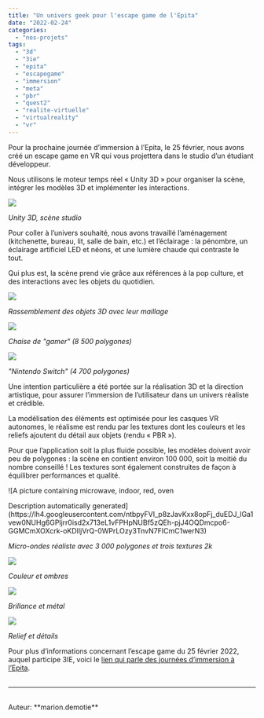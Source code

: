 ```yaml
---
title: "Un univers geek pour l'escape game de l'Epita"
date: "2022-02-24"
categories: 
  - "nos-projets"
tags: 
  - "3d"
  - "3ie"
  - "epita"
  - "escapegame"
  - "immersion"
  - "meta"
  - "pbr"
  - "quest2"
  - "realite-virtuelle"
  - "virtualreality"
  - "vr"
---
```


Pour la prochaine journée d’immersion à l’Epita, le 25 février, nous avons créé un escape game en VR qui vous projettera dans le studio d’un étudiant développeur.

Nous utilisons le moteur temps réel « Unity 3D » pour organiser la scène, intégrer les modèles 3D et implémenter les interactions.

![](/assets/images/unity.png)

_Unity 3D, scène studio_

Pour coller à l’univers souhaité, nous avons travaillé l’aménagement (kitchenette, bureau, lit, salle de bain, etc.) et l’éclairage : la pénombre, un éclairage artificiel LED et néons, et une lumière chaude qui contraste le tout. 

Qui plus est, la scène prend vie grâce aux références à la pop culture, et des interactions avec les objets du quotidien.

![](/assets/images/marion-demotie-screenshot011-1024x576.jpg)

_Rassemblement des objets 3D avec leur maillage_

![](/assets/images/image-edited.png)

_Chaise de "gamer" (8 500 polygones)_

![](/assets/images/switch.png)

_"Nintendo Switch" (4 700 polygones)_

Une intention particulière a été portée sur la réalisation 3D et la direction artistique, pour assurer l’immersion de l’utilisateur dans un univers réaliste et crédible.

La modélisation des éléments est optimisée pour les casques VR autonomes, le réalisme est rendu par les textures dont les couleurs et les reliefs ajoutent du détail aux objets (rendu « PBR »).

Pour que l’application soit la plus fluide possible, les modèles doivent avoir peu de polygones : la scène en contient environ 100 000, soit la moitié du nombre conseillé ! Les textures sont également construites de façon à équilibrer performances et qualité.

![A picture containing microwave, indoor, red, oven
<div></div>
Description automatically generated](https://lh4.googleusercontent.com/ntbpyFVI_p8zJavKxx8opFj_duEDJ_lGa1vew0NUHg6GPljrr0isd2x713eL1vFPHpNUBf5zQEh-pjJ4OQDmcpo6-GGMCmXOXcrk-oKDlIjVrQ-0WPrLOzy3TnvN7FICmC1werN3)

_Micro-ondes réaliste avec 3 000 polygones et trois textures 2k_

![](/assets/images/micro-ondes_DefaultMaterial_AlbedoTransparency-1024x1024.png)

_Couleur et ombres_

![](/assets/images/micro-ondes_DefaultMaterial_MetallicSmoothness-1024x1024.png)

_Brillance et métal_

![](/assets/images/micro-ondes_DefaultMaterial_Normal-1024x1024.png)

_Relief et détails_

Pour plus d’informations concernant l’escape game du 25 février 2022, auquel participe 3IE, voici le [lien qui parle des journées d’immersion à l’Epita](https://www.epita.fr/journees-immersion/?fbclid=IwAR2q3oKcaC8t0DZ4T3wkQwZ3b_MIPp6psda76GHDcpJnEulsQCgHI7igC5U).
<br>
<br>

---------------------------------------
<br>
Auteur: **marion.demotie**
